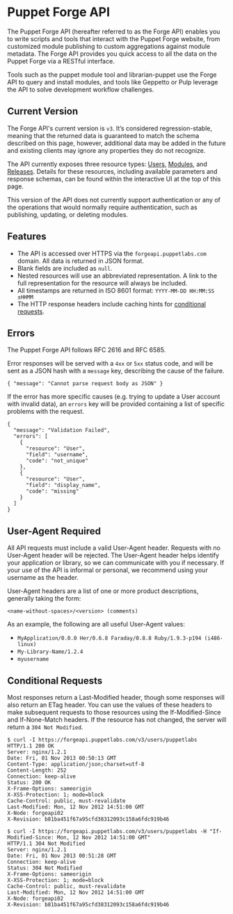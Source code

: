 Puppet Forge API
================
The Puppet Forge API (hereafter referred to as the Forge API) enables you to write scripts and tools that interact with the Puppet Forge website, from customized module publishing to custom aggregations against module metadata. The Forge API provides you quick access to all the data on the Puppet Forge via a RESTful interface.

Tools such as the puppet module tool and librarian-puppet use the Forge API to query and install modules, and tools like Geppetto or Pulp leverage the API to solve development workflow challenges.


Current Version
---------------
The Forge API's current version is `v3`. It’s considered regression-stable, meaning that the returned data is guaranteed to match the schema described on this page, however, additional data may be added in the future and existing clients may ignore any properties they do not recognize.

The API currently exposes three resource types: [Users](#!/user), [Modules](#!/module), and [Releases](#!/release). Details for these resources, including available parameters and response schemas, can be found within the interactive UI at the top of this page.

This version of the API does not currently support authentication or any of the operations that would normally require authentication, such as publishing, updating, or deleting modules.


Features
--------
* The API is accessed over HTTPS via the `forgeapi.puppetlabs.com` domain. All data is returned in JSON format.
* Blank fields are included as `null`.
* Nested resources will use an abbreviated representation. A link to the full representation for the resource will always be included.
* All timestamps are returned in ISO 8601 format: ```YYYY-MM-DD HH:MM:SS ±HHMM```
* The HTTP response headers include caching hints for [conditional requests](#conditional-requests).


Errors
------
The Puppet Forge API follows RFC 2616 and RFC 6585.

Error responses will be served with a `4xx` or `5xx` status code, and will be sent as a JSON hash with a `message` key, describing the cause of the failure.

	{ "message": "Cannot parse request body as JSON" }

If the error has more specific causes (e.g. trying to update a User account with invalid data), an `errors` key will be provided containing a list of specific problems with the request.

	{
	  "message": "Validation Failed",
	  "errors": [
	    {
	      "resource": "User",
	      "field": "username",
	      "code": "not_unique"
	    },
	    {
	      "resource": "User",
	      "field": "display_name",
	      "code": "missing"
	    }
	  ]
	}


User-Agent Required
-------------------
All API requests must include a valid User-Agent header. Requests with no User-Agent header will be rejected. The User-Agent header helps identify your application or library, so we can communicate with you if necessary. If your use of the API is informal or personal, we recommend using your username as the header.

User-Agent headers are a list of one or more product descriptions, generally taking the form:

	<name-without-spaces>/<version> (comments)

As an example, the following are all useful User-Agent values:

*	`MyApplication/0.0.0 Her/0.6.8 Faraday/0.8.8 Ruby/1.9.3-p194 (i486-linux)`
*	`My-Library-Name/1.2.4`
*	`myusername`


Conditional Requests
--------------------
Most responses return a Last-Modified header, though some responses will also return an ETag header. You can use the values of these headers to make subsequent requests to those resources using the If-Modified-Since and If-None-Match headers. If the resource has not changed, the server will return a `304 Not Modified`.

	$ curl -I https://forgeapi.puppetlabs.com/v3/users/puppetlabs
	HTTP/1.1 200 OK
	Server: nginx/1.2.1
	Date: Fri, 01 Nov 2013 00:50:13 GMT
	Content-Type: application/json;charset=utf-8
	Content-Length: 252
	Connection: keep-alive
	Status: 200 OK
	X-Frame-Options: sameorigin
	X-XSS-Protection: 1; mode=block
	Cache-Control: public, must-revalidate
	Last-Modified: Mon, 12 Nov 2012 14:51:00 GMT
	X-Node: forgeapi02
	X-Revision: b81ba451f67a95cfd38312093c158a6fdc919b46

	$ curl -I https://forgeapi.puppetlabs.com/v3/users/puppetlabs -H "If-Modified-Since: Mon, 12 Nov 2012 14:51:00 GMT"
	HTTP/1.1 304 Not Modified
	Server: nginx/1.2.1
	Date: Fri, 01 Nov 2013 00:51:28 GMT
	Connection: keep-alive
	Status: 304 Not Modified
	X-Frame-Options: sameorigin
	X-XSS-Protection: 1; mode=block
	Cache-Control: public, must-revalidate
	Last-Modified: Mon, 12 Nov 2012 14:51:00 GMT
	X-Node: forgeapi02
	X-Revision: b81ba451f67a95cfd38312093c158a6fdc919b46

